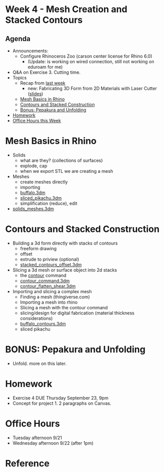 # Week 4 - Mesh Creation and Stacked Contours

## Agenda
- Announcements:
  - Configure Rhinoceros Zoo (carson center license for Rhino 6.0)
    - (Update: is working on wired connection, still not working on eduroam for me)
- Q&A on Exercise 3. Cutting time.
- Topics
  - Recap from [last week](sessions/week3.md)
    - new: Fabricating 3D Form from 2D Materials with Laser Cutter ([slides](https://docs.google.com/presentation/d/1ARPiH8T5reSiY5ewIX1UlxRUFG-ZnqqxFOQk_W-92V0/edit?usp=sharing))
  - [Mesh Basics in Rhino](#mesh-basics-in-rhino)
  - [Contours and Stacked Construction](#contours-and-stacked-construction)
  - [Bonus: Pepakura and Unfolding](#bonus-pepakura-and-unfolding)
- [Homework](#homework)
- [Office Hours this Week](#office-hours)

# Mesh Basics in Rhino
- Solids
  - what are they? (collections of surfaces)
  - explode, cap
  - when we export STL we are creating a mesh
- Meshes
  - create meshes directly
  - importing
   - [buffalo.3dm](../assets/day4/buffalo.3dm)
   - [sliced_pikachu.3dm](../assets/day4/sliced_pikachu.3dm)
  - simplification (reduce), edit
- [solids_meshes.3dm](../assets/day4/solids_meshes.3dm)

# Contours and Stacked Construction
- Building a 3d form directly with stacks of contours
  - freeform drawing
  - offset
  - extrude to priview (optional)
  - [stacked_contours_offset.3dm](../assets/day4/stacked_contours_offset.3dm)
- Slicing a 3d mesh or surface object into 2d stacks
  - the [contour](http://docs.mcneel.com/rhino/5/help/en-us/commands/contour.htm) command
  - [contour_command.3dm](../assets/day4/contour_command.3dm)
  - [contour_flatten_shear.3dm](../assets/day4/contour_flatten_shear.3dm)
- Importing and slicing a complex mesh
  - Finding a mesh (thingiverse.com)
  - Importing a mesh into rhino
  - Slicing a mesh with the contour command
  - slicing/design for digital fabrication (material thickness considerations)
  - [buffalo_contours.3dm](../assets/day4/buffalo_contours.3dm)
  - sliced pikachu

# BONUS: Pepakura and Unfolding
- Unfold. more on this later.

# Homework
- Exercise 4 DUE Thursday September 23, 9pm
- Concept for project 1. 2 paragraphs on Canvas.

# Office Hours
- Tuesday afternoon 9/21 
- Wednesday afternoon 9/22 (after 1pm)

# Reference
